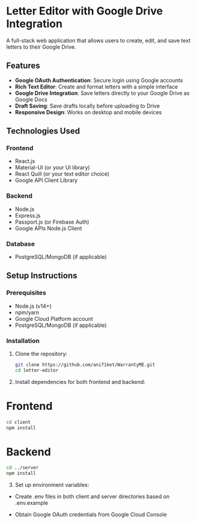 # Letter Editor with Google Drive Integration

A full-stack web application that allows users to create, edit, and save text letters to their Google Drive.

## Features

- **Google OAuth Authentication**: Secure login using Google accounts
- **Rich Text Editor**: Create and format letters with a simple interface
- **Google Drive Integration**: Save letters directly to your Google Drive as Google Docs
- **Draft Saving**: Save drafts locally before uploading to Drive
- **Responsive Design**: Works on desktop and mobile devices

## Technologies Used

### Frontend
- React.js
- Material-UI (or your UI library)
- React Quill (or your text editor choice)
- Google API Client Library

### Backend
- Node.js
- Express.js
- Passport.js (or Firebase Auth)
- Google APIs Node.js Client

### Database
- PostgreSQL/MongoDB (if applicable)

## Setup Instructions

### Prerequisites
- Node.js (v14+)
- npm/yarn
- Google Cloud Platform account
- PostgreSQL/MongoDB (if applicable)

### Installation

1. Clone the repository:
   ```bash
   git clone https://github.com/ani71ket/WarrantyME.git
   cd letter-editor
    ```
2.  Install dependencies for both frontend and backend:
 # Frontend
  ```bash
cd client
npm install
 ```
# Backend
 ```bash
cd ../server
npm install
 ```

3. Set up environment variables:

- Create .env files in both client and server directories based on .env.example

- Obtain Google OAuth credentials from Google Cloud Console
   
